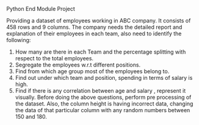 Python End Module Project

Providing a dataset of employees working in ABC company. It consists of 458 rows and 9 columns. The company needs the detailed report and explanation of their employees in each team, also need to identify the following:
1. How many are there in each Team and the percentage splitting with respect to the total employees.
2. Segregate the employees w.r.t different positions.
3. Find from which age group most of the employees belong to.
4. Find out under which team and position, spending in terms of salary is high.
5. Find if there is any correlation between age and salary , represent it visually. Before doing the above questions, perform pre processing of the dataset. Also, the column height is having incorrect data, changing the data of that particular column with any random numbers between 150 and 180.
